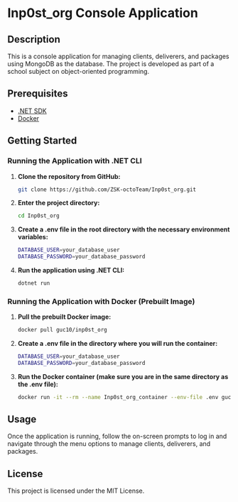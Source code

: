 # Inp0st_org Console Application

## Description
This is a console application for managing clients, deliverers, and packages using MongoDB as the database. The project is developed as part of a school subject on object-oriented programming.

## Prerequisites
- [.NET SDK](https://dotnet.microsoft.com/download)
- [Docker](https://www.docker.com/get-started)

## Getting Started

### Running the Application with .NET CLI

1. **Clone the repository from GitHub:**
    ```sh
    git clone https://github.com/ZSK-octoTeam/Inp0st_org.git
    ```

2. **Enter the project directory:**
    ```sh
    cd Inp0st_org
    ```

3. **Create a .env file in the root directory with the necessary environment variables:**
    ```sh
    DATABASE_USER=your_database_user
    DATABASE_PASSWORD=your_database_password
    ```

4. **Run the application using .NET CLI:**
    ```sh
    dotnet run
    ```

### Running the Application with Docker (Prebuilt Image)

1. **Pull the prebuilt Docker image:**
    ```sh
    docker pull guc10/inp0st_org
    ```

2. **Create a .env file in the directory where you will run the container:**
    ```sh
    DATABASE_USER=your_database_user
    DATABASE_PASSWORD=your_database_password
    ```

3. **Run the Docker container (make sure you are in the same directory as the .env file):**
    ```sh
    docker run -it --rm --name Inp0st_org_container --env-file .env guc10/inp0st_org
    ```

## Usage
Once the application is running, follow the on-screen prompts to log in and navigate through the menu options to manage clients, deliverers, and packages.

## License
This project is licensed under the MIT License.
